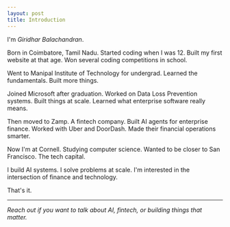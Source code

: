 ```yaml
---
layout: post
title: Introduction
---
```


I'm *Giridhar Balachandran*.

Born in Coimbatore, Tamil Nadu. Started coding when I was 12. Built my first website at that age. Won several coding competitions in school.

Went to Manipal Institute of Technology for undergrad. Learned the fundamentals. Built more things.

Joined Microsoft after graduation. Worked on Data Loss Prevention systems. Built things at scale. Learned what enterprise software really means.

Then moved to Zamp. A fintech company. Built AI agents for enterprise finance. Worked with Uber and DoorDash. Made their financial operations smarter.

Now I'm at Cornell. Studying computer science. Wanted to be closer to San Francisco. The tech capital.

I build AI systems. I solve problems at scale. I'm interested in the intersection of finance and technology.

That's it.

---

*Reach out if you want to talk about AI, fintech, or building things that matter.*
